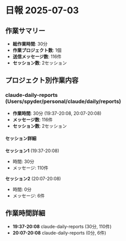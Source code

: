 # 日報 2025-07-03

## 作業サマリー

- **総作業時間**: 30分
- **作業プロジェクト数**: 1個
- **送信メッセージ数**: 116件
- **セッション数**: 2セッション

## プロジェクト別作業内容

### claude-daily-reports (Users/spyder/personal/claude/daily/reports)

- **作業時間**: 30分 (19:37-20:08, 20:07-20:08)
- **メッセージ数**: 116件
- **セッション数**: 2セッション

#### セッション詳細

**セッション1** (19:37-20:08)
- 時間: 30分
- メッセージ: 110件

**セッション2** (20:07-20:08)
- 時間: 0分
- メッセージ: 6件

## 作業時間詳細

- **19:37-20:08** claude-daily-reports (30分, 110件)
- **20:07-20:08** claude-daily-reports (0分, 6件)

